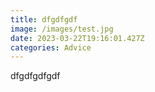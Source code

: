 ```yaml
---
title: dfgdfgdf
image: /images/test.jpg
date: 2023-03-22T19:16:01.427Z
categories: Advice
---
```

dfgdfgdfgdf